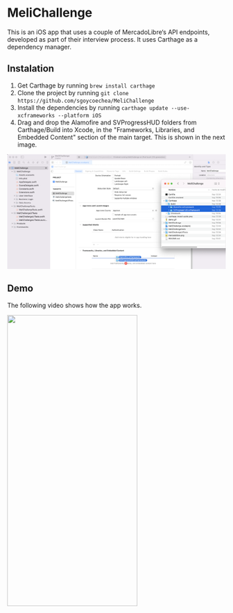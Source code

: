 # MeliChallenge

This is an iOS app that uses a couple of MercadoLibre‘s API endpoints, developed as part of their interview process. It uses Carthage as a dependency manager.

## Instalation

1. Get Carthage by running `brew install carthage`
1. Clone the project by running `git clone https://github.com/sgoycoechea/MeliChallenge`
1. Install the dependencies by running `carthage update --use-xcframeworks --platform iOS`
1. Drag and drop the Alamofire and SVProgressHUD folders from Carthage/Build into Xcode, in the "Frameworks, Libraries, and Embedded Content" section of the main target. This is shown in the next image.

![](carthage-install-guide.png)


## Demo

The following video shows how the app works.

<img src="/demo.gif" width="300" height="670"/>
